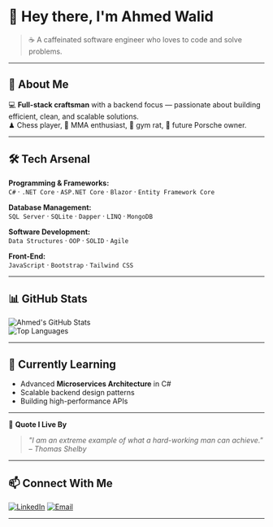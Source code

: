 # 👋 Hey there, I'm Ahmed Walid

> ☕ A caffeinated software engineer who loves to code and solve problems.

---

## 🚀 About Me  
💻 **Full-stack craftsman** with a backend focus — passionate about building efficient, clean, and scalable solutions.  
♟ Chess player, 🥊 MMA enthusiast, 💪 gym rat, 🚗 future Porsche owner.  

---

## 🛠 Tech Arsenal  

**Programming & Frameworks:**  
`C#` · `.NET Core` · `ASP.NET Core` · `Blazor` · `Entity Framework Core`

**Database Management:**  
`SQL Server` · `SQLite` · `Dapper` · `LINQ` · `MongoDB`

**Software Development:**  
`Data Structures` · `OOP` · `SOLID` · `Agile`

**Front-End:**  
`JavaScript` · `Bootstrap` · `Tailwind CSS`

---

## 📊 GitHub Stats  
![Ahmed's GitHub Stats](https://github-readme-stats.vercel.app/api?username=ahmedwalid&show_icons=true&theme=tokyonight)  
![Top Languages](https://github-readme-stats.vercel.app/api/top-langs/?username=ahmedwalid&layout=compact&theme=tokyonight)

---

## 🌱 Currently Learning  
- Advanced **Microservices Architecture** in C#  
- Scalable backend design patterns  
- Building high-performance APIs  

---

💬 **Quote I Live By**  
> *"I am an extreme example of what a hard-working man can achieve." – Thomas Shelby*


---

## 📫 Connect With Me  
[![LinkedIn](https://img.shields.io/badge/LinkedIn-0077B5?style=for-the-badge&logo=linkedin&logoColor=white)]([https://linkedin.com/in/YOUR_LINKEDIN](https://www.linkedin.com/in/ahmed-walid-92b1a4219/))  
[![Email](https://img.shields.io/badge/Email-D14836?style=for-the-badge&logo=gmail&logoColor=white)](mailto:ahmedwalidbahi04@gmail.com)

---


